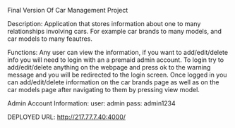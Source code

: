Final Version Of Car Management Project

Description:
Application that stores information about one to many relationships involving cars. For example car brands to many models, and car models to many feautres.

Functions:
Any user can view the information, if you want to add/edit/delete info you will need to login with an a premaid admin account. To login try to add/edit/delete 
anything on the webpage and press ok to the warning message and you will be redirected to the login screen. Once logged in you can add/edit/delete information
on the car brands page as well as on the car models page after navigating to them by pressing view model. 

Admin Account Information:
user: admin
pass: admin1234

DEPLOYED URL: http://217.77.7.40:4000/

